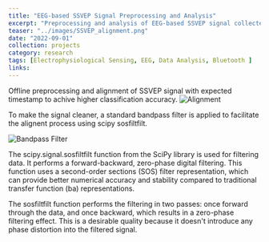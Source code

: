 ```yaml
---
title: "EEG-based SSVEP Signal Preprocessing and Analysis"
excerpt: "Preprocessing and analysis of EEG-based SSVEP signal collected from customized electrodes"
teaser: "../images/SSVEP_alignment.png"
date: "2022-09-01"
collection: projects
category: research
tags: [Electrophysiological Sensing, EEG, Data Analysis, Bluetooth ]
links:
---
```


Offline preprocessing and alignment of SSVEP signal with expected timestamp to achive higher classification accuracy.
![Alignment](../SSVEP_alignment/alignment.png)

To make the signal cleaner, a standard bandpass filter is applied to facilitate the alignent process using scipy sosfiltfilt.

![Bandpass Filter](../SSVEP_alignment/bandpass.png)

The scipy.signal.sosfiltfilt function from the SciPy library is used for filtering data. It performs a forward-backward, zero-phase digital filtering. This function uses a second-order sections (SOS) filter representation, which can provide better numerical accuracy and stability compared to traditional transfer function (ba) representations.

The sosfiltfilt function performs the filtering in two passes: once forward through the data, and once backward, which results in a zero-phase filtering effect. This is a desirable quality because it doesn't introduce any phase distortion into the filtered signal.
